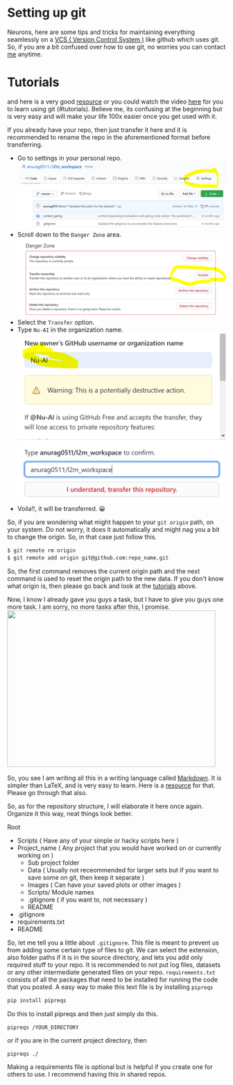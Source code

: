 # Setting up git 
Neurons, here are some tips and tricks for maintaining everything seamlessly on a [VCS ( Version Control System )](https://www.geeksforgeeks.org/version-control-systems/#:~:text=Version%20control%20systems%20are%20a,(snapshots)%20of%20the%20project.) like github which uses git. So, if you are a bit confused over how to use git, no worries 
you can contact [me](https://github.com/anurag0511) anytime.
# Tutorials
and here is a very good [resource](https://githowto.com/) or you could watch the video [here](https://www.youtube.com/watch?v=USjZcfj8yxE) for you to learn using git (#tutorials). Believe me, its confusing at the beginning but is very easy and will make your life 100x easier once you get used with it. 

If you already have your repo, then just transfer it here and it is recommended to rename the repo in the aforementioned format before transferring. 

- Go to settings in your personal repo.
    ![images](images/settings.PNG)
- Scroll down to the `Danger Zone` area.
    ![images](images/transfer.PNG)
- Select the `Transfer` option.
- Type `Nu-AI` in the organization name.
    ![images](images/finish_transfer.PNG)
- Voila!!, it will be transferred. :grinning:

So, if you are wondering what might happen to your `git origin` path, on your system. Do not worry, it does it automatically and might nag you a bit to change the origin.
So, in that case just follow this.

```bash
$ git remote rm origin
$ git remote add origin git@github.com:repo_name.git
```
So, the first command removes the current origin path and the next command is used to reset the origin path to the new data. If you don't know what origin is, then please go back and look at the [tutorials](#tutorials) above.

Now, I know I already gave you guys a task, but I have to give you guys one more task. I am sorry, no more tasks after this, I promise.
 <img src="https://media.giphy.com/media/VilvT5SfFVBao/giphy.gif" width="480" height="360" frameBorder="0" />
 
 So, you see I am writing all this in a writing language called [Markdown](https://www.markdownguide.org/). It is simpler than LaTeX, and is very easy to learn. Here is a [resource](https://guides.github.com/features/mastering-markdown/) for that. Please go through that also. 
 
 So, as for the repository structure, I will elaborate it here once again. Organize it this way, neat things look better. 
 
 
 Root
+ Scripts ( Have any of your simple or hacky scripts here )
+ Project_name ( Any project that you would have worked on or currently working on )
    + Sub project folder
    + Data ( Usually not receommended for larger sets but if you want to save some on git, then keep it separate )
    + Images ( Can have your saved plots or other images )
    + Scripts/ Module names
    + .gitignore ( if you want to, not necessary )
    + README
+ .gitignore
+ requirements.txt
+ README

So, let me tell you a little about `.gitignore`. This file is meant to prevent us from adding some certain type of files to git. We can select the extension, also folder paths if it is in the source directory, and lets you add only required stuff to your repo. It is recommended to not put log files, datasets or any other intermediate generated files on your repo.
`requirements.txt` consists of all the packages that need to be installed for running the code that you posted. A easy way to make this text file is by installing `pipreqs`
```bash
pip install pipreqs
```
Do this to install pipreqs and then just simply do this.
```
pipreqs /YOUR_DIRECTORY
```
or 
if you are in the current project directory, then 
```
pipreqs ./
```
Making a requirements file is optional but is helpful if you create one for others to use. I recommend having this in shared repos.
